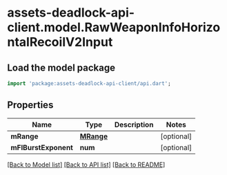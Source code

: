 # assets-deadlock-api-client.model.RawWeaponInfoHorizontalRecoilV2Input

## Load the model package
```dart
import 'package:assets-deadlock-api-client/api.dart';
```

## Properties
Name | Type | Description | Notes
------------ | ------------- | ------------- | -------------
**mRange** | [**MRange**](MRange.md) |  | [optional] 
**mFlBurstExponent** | **num** |  | [optional] 

[[Back to Model list]](../README.md#documentation-for-models) [[Back to API list]](../README.md#documentation-for-api-endpoints) [[Back to README]](../README.md)


